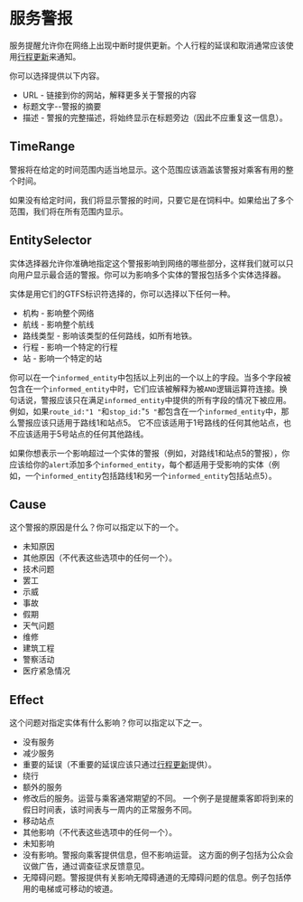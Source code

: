 # 服务警报

服务提醒允许你在网络上出现中断时提供更新。个人行程的延误和取消通常应该使用[行程更新](trip-updates.md)来通知。

你可以选择提供以下内容。

*   URL - 链接到你的网站，解释更多关于警报的内容
*   标题文字--警报的摘要
*   描述 - 警报的完整描述，将始终显示在标题旁边（因此不应重复这一信息）。

## TimeRange

警报将在给定的时间范围内适当地显示。这个范围应该涵盖该警报对乘客有用的整个时间。

如果没有给定时间，我们将显示警报的时间，只要它是在饲料中。如果给出了多个范围，我们将在所有范围内显示。

## EntitySelector

实体选择器允许你准确地指定这个警报影响到网络的哪些部分，这样我们就可以只向用户显示最合适的警报。你可以为影响多个实体的警报包括多个实体选择器。

实体是用它们的GTFS标识符选择的，你可以选择以下任何一种。

*   机构 - 影响整个网络
*   航线 - 影响整个航线
*   路线类型 - 影响该类型的任何路线，如所有地铁。
*   行程 - 影响一个特定的行程
*   站 - 影响一个特定的站

你可以在一个`informed_entity`中包括以上列出的一个以上的字段。当多个字段被包含在一个`informed_entity`中时，它们应该被解释为被`AND`逻辑运算符连接。换句话说，警报应该只在满足`informed_entity`中提供的所有字段的情况下被应用。例如，如果`route_id:"1 "`和`stop_id:`"`5 "`都包含在一个`informed_entity`中，那么警报应该只适用于路线1和站点5。 它不应该适用于1号路线的任何其他站点，也不应该适用于5号站点的任何其他路线。

如果你想表示一个影响超过一个实体的警报（例如，对路线1和站点5的警报），你应该给你的`alert`添加多个`informed_entity`，每个都适用于受影响的实体（例如，一个`informed_entity`包括路线1和另一个`informed_entity`包括站点5）。

## Cause

这个警报的原因是什么？你可以指定以下的一个。

*   未知原因
*   其他原因（不代表这些选项中的任何一个）。
*   技术问题
*   罢工
*   示威
*   事故
*   假期
*   天气问题
*   维修
*   建筑工程
*   警察活动
*   医疗紧急情况

## Effect

这个问题对指定实体有什么影响？你可以指定以下之一。

*   没有服务
*   减少服务
*   重要的延误（不重要的延误应该只通过[行程更新](trip-updates.md)提供）。
*   绕行
*   额外的服务
*   修改后的服务。运营与乘客通常期望的不同。 一个例子是提醒乘客即将到来的假日时间表，该时间表与一周内的正常服务不同。
*   移动站点
*   其他影响（不代表这些选项中的任何一个）。
*   未知影响
*   没有影响。警报向乘客提供信息，但不影响运营。 这方面的例子包括为公众会议做广告，通过调查征求反馈意见。
*   无障碍问题。警报提供有关影响无障碍通道的无障碍问题的信息。例子包括停用的电梯或可移动的坡道。
